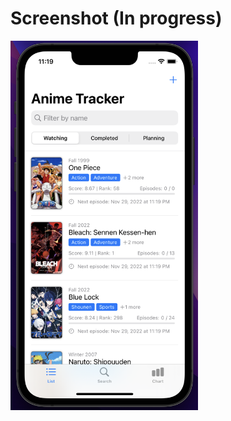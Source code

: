 # Screenshot (In progress)
<img src="https://github.com/timmypass17/animetracker/blob/main/AnimeTracker/Assets.xcassets/home.imageset/Screen%20Shot%202022-11-29%20at%2011.19.55%20PM.png" width="300">
